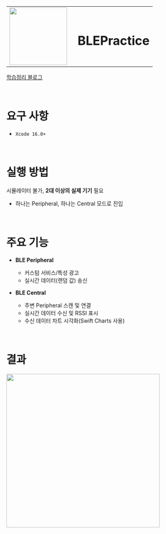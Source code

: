 <table>
    <tr>
        <td>
            <img src="https://github.com/user-attachments/assets/734da554-b0e3-4566-b342-e3a4569c52d3" width="150"/>
        </td>
        <td style="padding-left: 20px;">
            <h1>BLEPractice</h1>
        </td>
    </tr>
</table>

[학습정리 블로그](https://joho.tistory.com/59)

<br>


# 요구 사항
- `Xcode 16.0+`

<br>


# 실행 방법
시뮬레이터 불가, **2대 이상의 실제 기기** 필요  
   - 하나는 Peripheral, 하나는 Central 모드로 진입

<br>


# 주요 기능

- **BLE Peripheral**  
  - 커스텀 서비스/특성 광고  
  - 실시간 데이터(랜덤 값) 송신

- **BLE Central**
  - 주변 Peripheral 스캔 및 연결
  - 실시간 데이터 수신 및 RSSI 표시
  - 수신 데이터 차트 시각화(Swift Charts 사용)
 
<br>

# 결과
<img src="https://github.com/user-attachments/assets/303641f8-382d-450a-94d6-c3e1b677dd1d" width="400"/>

